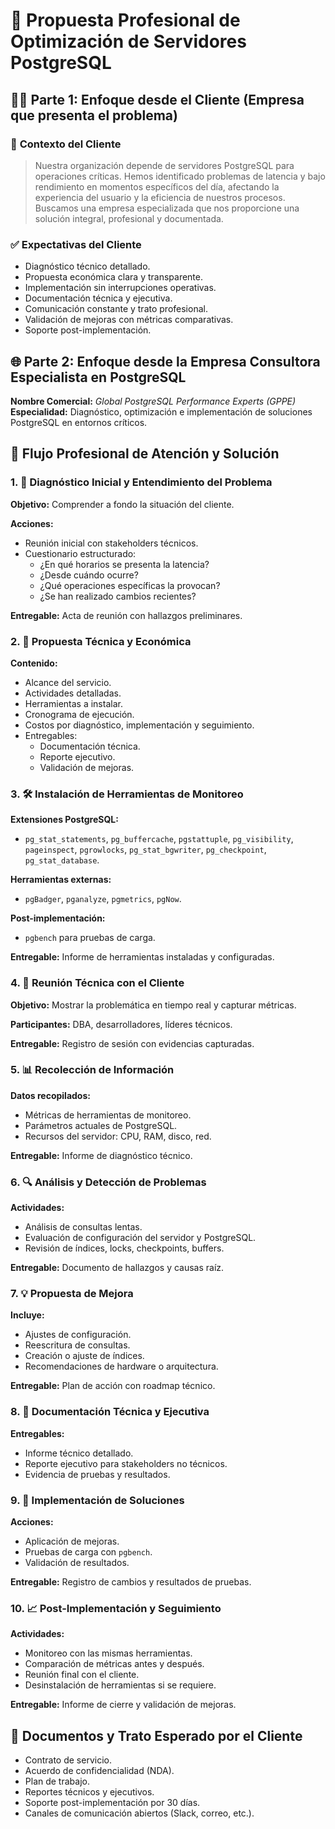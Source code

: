 # 📘 **Propuesta Profesional de Optimización de Servidores PostgreSQL**

## 🧑‍💼 Parte 1: Enfoque desde el Cliente (Empresa que presenta el problema)

### 🎯 **Contexto del Cliente**
> Nuestra organización depende de servidores PostgreSQL para operaciones críticas. Hemos identificado problemas de latencia y bajo rendimiento en momentos específicos del día, afectando la experiencia del usuario y la eficiencia de nuestros procesos. Buscamos una empresa especializada que nos proporcione una solución integral, profesional y documentada.

### ✅ **Expectativas del Cliente**
- Diagnóstico técnico detallado.
- Propuesta económica clara y transparente.
- Implementación sin interrupciones operativas.
- Documentación técnica y ejecutiva.
- Comunicación constante y trato profesional.
- Validación de mejoras con métricas comparativas.
- Soporte post-implementación.



## 🌐 Parte 2: Enfoque desde la Empresa Consultora Especialista en PostgreSQL

**Nombre Comercial:** *Global PostgreSQL Performance Experts (GPPE)*  
**Especialidad:** Diagnóstico, optimización e implementación de soluciones PostgreSQL en entornos críticos.



## 🧭 **Flujo Profesional de Atención y Solución**

### 1. 🧠 **Diagnóstico Inicial y Entendimiento del Problema**

**Objetivo:** Comprender a fondo la situación del cliente.

**Acciones:**
- Reunión inicial con stakeholders técnicos.
- Cuestionario estructurado:
  - ¿En qué horarios se presenta la latencia?
  - ¿Desde cuándo ocurre?
  - ¿Qué operaciones específicas la provocan?
  - ¿Se han realizado cambios recientes?

**Entregable:** Acta de reunión con hallazgos preliminares.



### 2. 📄 **Propuesta Técnica y Económica**

**Contenido:**
- Alcance del servicio.
- Actividades detalladas.
- Herramientas a instalar.
- Cronograma de ejecución.
- Costos por diagnóstico, implementación y seguimiento.
- Entregables:
  - Documentación técnica.
  - Reporte ejecutivo.
  - Validación de mejoras.



### 3. 🛠️ **Instalación de Herramientas de Monitoreo**

**Extensiones PostgreSQL:**
- `pg_stat_statements`, `pg_buffercache`, `pgstattuple`, `pg_visibility`, `pageinspect`, `pgrowlocks`, `pg_stat_bgwriter`, `pg_checkpoint`, `pg_stat_database`.

**Herramientas externas:**
- `pgBadger`, `pganalyze`, `pgmetrics`, `pgNow`.

**Post-implementación:**
- `pgbench` para pruebas de carga.

**Entregable:** Informe de herramientas instaladas y configuradas.



### 4. 👥 **Reunión Técnica con el Cliente**

**Objetivo:** Mostrar la problemática en tiempo real y capturar métricas.

**Participantes:** DBA, desarrolladores, líderes técnicos.

**Entregable:** Registro de sesión con evidencias capturadas.



### 5. 📊 **Recolección de Información**

**Datos recopilados:**
- Métricas de herramientas de monitoreo.
- Parámetros actuales de PostgreSQL.
- Recursos del servidor: CPU, RAM, disco, red.

**Entregable:** Informe de diagnóstico técnico.



### 6. 🔍 **Análisis y Detección de Problemas**

**Actividades:**
- Análisis de consultas lentas.
- Evaluación de configuración del servidor y PostgreSQL.
- Revisión de índices, locks, checkpoints, buffers.

**Entregable:** Documento de hallazgos y causas raíz.



### 7. 💡 **Propuesta de Mejora**

**Incluye:**
- Ajustes de configuración.
- Reescritura de consultas.
- Creación o ajuste de índices.
- Recomendaciones de hardware o arquitectura.

**Entregable:** Plan de acción con roadmap técnico.



### 8. 📁 **Documentación Técnica y Ejecutiva**

**Entregables:**
- Informe técnico detallado.
- Reporte ejecutivo para stakeholders no técnicos.
- Evidencia de pruebas y resultados.



### 9. 🚀 **Implementación de Soluciones**

**Acciones:**
- Aplicación de mejoras.
- Pruebas de carga con `pgbench`.
- Validación de resultados.

**Entregable:** Registro de cambios y resultados de pruebas.



### 10. 📈 **Post-Implementación y Seguimiento**

**Actividades:**
- Monitoreo con las mismas herramientas.
- Comparación de métricas antes y después.
- Reunión final con el cliente.
- Desinstalación de herramientas si se requiere.

**Entregable:** Informe de cierre y validación de mejoras.



## 📑 Documentos y Trato Esperado por el Cliente

- Contrato de servicio.
- Acuerdo de confidencialidad (NDA).
- Plan de trabajo.
- Reportes técnicos y ejecutivos.
- Soporte post-implementación por 30 días.
- Canales de comunicación abiertos (Slack, correo, etc.).
